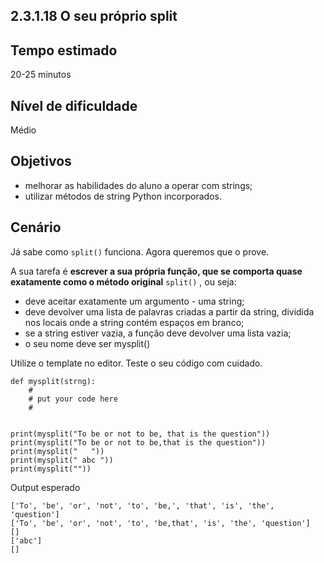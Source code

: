 ## 2.3.1.18 O seu próprio split

## Tempo estimado
 20-25 minutos

## Nível de dificuldade
Médio

## Objetivos
* melhorar as habilidades do aluno a operar com strings;
* utilizar métodos de string Python incorporados.

## Cenário
Já sabe como `split()` funciona. Agora queremos que o prove.

A sua tarefa é **escrever a sua própria função, que se comporta quase exatamente como o método original** `split()` , ou seja:

* deve aceitar exatamente um argumento - uma string;
* deve devolver uma lista de palavras criadas a partir da string, dividida nos locais onde a string contém espaços em branco;
* se a string estiver vazia, a função deve devolver uma lista vazia;
* o seu nome deve ser mysplit()

Utilize o template no editor. Teste o seu código com cuidado.

```
def mysplit(strng):
    #
    # put your code here
    #


print(mysplit("To be or not to be, that is the question"))
print(mysplit("To be or not to be,that is the question"))
print(mysplit("   "))
print(mysplit(" abc "))
print(mysplit(""))

```

Output esperado

```
['To', 'be', 'or', 'not', 'to', 'be,', 'that', 'is', 'the', 'question']
['To', 'be', 'or', 'not', 'to', 'be,that', 'is', 'the', 'question']
[]
['abc']
[]

```